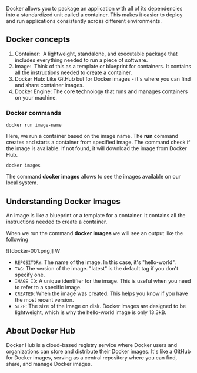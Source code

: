 
Docker allows you to package an application with all of its dependencies into a standardized unit called a container. This makes it easier to deploy and run applications consistently across different environments.

## Docker concepts

1. Container:  A lightweight, standalone, and executable package that includes everything needed to run a piece of software.
2. Image:  Think of this as a template or blueprint for containers. It contains all the instructions needed to create a container.
3. Docker Hub: Like GitHub but for Docker images - it's where you can find and share container images.
4. Docker Engine: The core technology that runs and manages containers on your machine.

### Docker commands

```SHELL
docker run image-name
```

Here, we run a container based on the image name. The **run** command creates and starts a container from specified image. The command check if the image is available. If not found, it will download the image from Docker Hub. 

```SHELL
docker images
```

The command **docker images** allows to see the images available on our local system.
## Understanding Docker Images

An image is like a blueprint or a template for a container. It contains all the instructions needed to create a container.

When we run the command **docker images** we will see an output like the following

![[docker-001.png]]
W

- `REPOSITORY`: The name of the image. In this case, it's "hello-world".
- `TAG`: The version of the image. "latest" is the default tag if you don't specify one.
- `IMAGE ID`: A unique identifier for the image. This is useful when you need to refer to a specific image.
- `CREATED`: When the image was created. This helps you know if you have the most recent version.
- `SIZE`: The size of the image on disk. Docker images are designed to be lightweight, which is why the hello-world image is only 13.3kB.

## About Docker Hub

Docker Hub is a cloud-based registry service where Docker users and organizations can store and distribute their Docker images. It's like a GitHub for Docker images, serving as a central repository where you can find, share, and manage Docker images.

